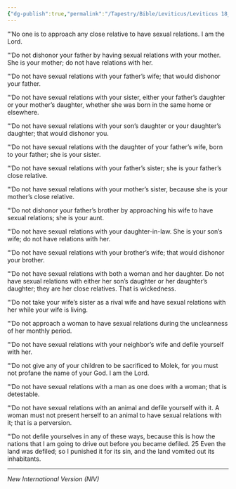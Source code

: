 ```yaml
---
{"dg-publish":true,"permalink":"/Tapestry/Bible/Leviticus/Leviticus 18_6-25/","title":"Leviticus 18:6-25","hide":true,"tags":["bible-verse","bible-verse"],"dgHomeLink":true,"dgShowLocalGraph":true,"dgEnableSearch":true}
---
```



 “‘No one is to approach any close relative to have sexual relations. I am the Lord.

 “‘Do not dishonor your father by having sexual relations with your mother. She is your mother; do not have relations with her.

 “‘Do not have sexual relations with your father’s wife; that would dishonor your father.

 “‘Do not have sexual relations with your sister, either your father’s daughter or your mother’s daughter, whether she was born in the same home or elsewhere.

 “‘Do not have sexual relations with your son’s daughter or your daughter’s daughter; that would dishonor you.

 “‘Do not have sexual relations with the daughter of your father’s wife, born to your father; she is your sister.

 “‘Do not have sexual relations with your father’s sister; she is your father’s close relative.

“‘Do not have sexual relations with your mother’s sister, because she is your mother’s close relative.

 “‘Do not dishonor your father’s brother by approaching his wife to have sexual relations; she is your aunt.

 “‘Do not have sexual relations with your daughter-in-law. She is your son’s wife; do not have relations with her.

 “‘Do not have sexual relations with your brother’s wife; that would dishonor your brother.

 “‘Do not have sexual relations with both a woman and her daughter. Do not have sexual relations with either her son’s daughter or her daughter’s daughter; they are her close relatives. That is wickedness.

 “‘Do not take your wife’s sister as a rival wife and have sexual relations with her while your wife is living.

 “‘Do not approach a woman to have sexual relations during the uncleanness of her monthly period.

 “‘Do not have sexual relations with your neighbor’s wife and defile yourself with her.

 “‘Do not give any of your children to be sacrificed to Molek, for you must not profane the name of your God. I am the Lord.

 “‘Do not have sexual relations with a man as one does with a woman; that is detestable.

 “‘Do not have sexual relations with an animal and defile yourself with it. A woman must not present herself to an animal to have sexual relations with it; that is a perversion.

 “‘Do not defile yourselves in any of these ways, because this is how the nations that I am going to drive out before you became defiled. 25 Even the land was defiled; so I punished it for its sin, and the land vomited out its inhabitants.


---
*New International Version (NIV)*